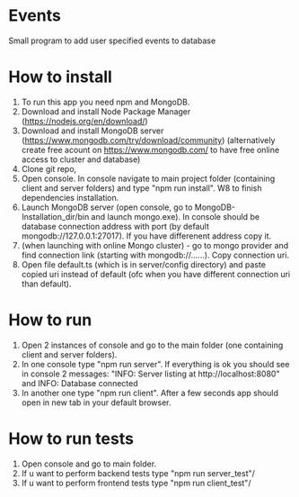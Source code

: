# Events
Small program to add user specified events to database


# How to install
1. To run this app you need npm and MongoDB.
2. Download and install Node Package Manager (https://nodejs.org/en/download/)
3. Download and install MongoDB server (https://www.mongodb.com/try/download/community) (alternatively create free acount on https://www.mongodb.com/  to have free online access to cluster and database)
4. Clone git repo,
5. Open console. In console navigate to main project folder (containing client and server folders) and type "npm run install". W8 to finish dependencies installation.
6. Launch MongoDB server (open console, go to MongoDB-Installation_dir/bin and launch mongo.exe). In console should be database connection address with port (by default mongodb://127.0.0.1:27017). If you have differenent address copy it.
7. (when launching with online Mongo cluster) - go to mongo provider and find connection link (starting with mongodb://......). Copy connection uri.
8. Open file default.ts (which is in server/config directory) and paste copied uri instead of default (ofc when you have different connection uri than default).

# How to run
1. Open 2 instances of console and go to the main folder (one containing client and server folders).
2. In one console type  "npm run server". If everything is ok you should see in console 2 messages: "INFO: Server listing at http://localhost:8080"  and INFO: Database connected
3. In another one type "npm run client". After a few seconds app should open in new tab in your default browser.

# How to run tests
1. Open console and go to main folder.
2. If u want to perform backend tests type "npm run server_test"/
3. If u want to perform frontend tests type "npm run client_test"/

